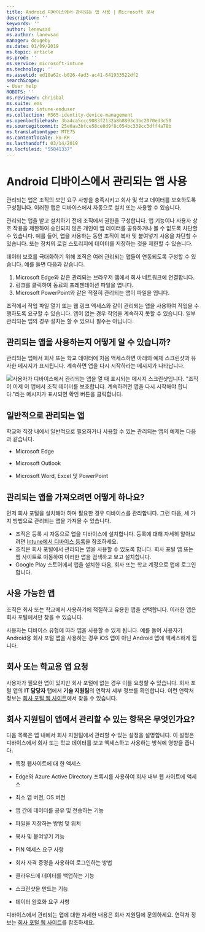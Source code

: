 ```yaml
---
title: Android 디바이스에서 관리되는 앱 사용 | Microsoft 문서
description: ''
keywords: ''
author: lenewsad
ms.author: lanewsad
manager: dougeby
ms.date: 01/09/2019
ms.topic: article
ms.prod: ''
ms.service: microsoft-intune
ms.technology: ''
ms.assetid: ed10a62c-b026-4ad3-ac41-641933522df2
searchScope:
- User help
ROBOTS: ''
ms.reviewer: chrisbal
ms.suite: ems
ms.custom: intune-enduser
ms.collection: M365-identity-device-management
ms.openlocfilehash: 3ba4ca5ccc9083f2132a8b8893c3bc2070ed3c50
ms.sourcegitcommit: 25e6aa3bfce58ce8d9f8c054bc338cc3dff4a78b
ms.translationtype: MTE75
ms.contentlocale: ko-KR
ms.lasthandoff: 03/14/2019
ms.locfileid: "55841337"
---
```

# <a name="use-managed-apps-on-your-android-device"></a>Android 디바이스에서 관리되는 앱 사용
관리되는 앱은 조직의 보안 요구 사항을 충족시키고 회사 및 학교 데이터를 보호하도록 구성됩니다. 이러한 앱은 디바이스에서 자동으로 설치 또는 사용할 수 있습니다. 

관리되는 앱을 받고 설치하기 전에 조직에서 권한을 구성합니다. 앱 기능이나 사용자 상호 작용을 제한하여 승인되지 않은 개인이 앱 데이터를 공유하거나 볼 수 없도록 차단할 수 있습니다. 예를 들어, 앱을 사용하는 동안 조직이 복사 및 붙여넣기 사용을 차단할 수 있습니다. 또는 장치의 로컬 스토리지에 데이터를 저장하는 것을 제한할 수 있습니다.

데이터 보호를 극대화하기 위해 조직은 여러 관리되는 앱들이 연동되도록 구성할 수 있습니다. 예를 들면 다음과 같습니다.
1. Microsoft Edge와 같은 관리되는 브라우저 앱에서 회사 네트워크에 연결합니다.
2. 링크를 클릭하여 동료의 프레젠테이션 파일을 엽니다.
3. Microsoft PowerPoint와 같은 적절히 관리되는 앱이 파일을 엽니다.

조직에서 작업 파일 열기 또는 웹 링크 액세스와 같이 관리되는 앱을 사용하여 작업을 수행하도록 요구할 수 있습니다. 앱이 없는 경우 작업을 계속하지 못할 수 있습니다. 일부 관리되는 앱의 경우 설치는 할 수 있으나 필수는 아닙니다.

## <a name="how-do-i-know-im-using-a-managed-app"></a>관리되는 앱을 사용하는지 어떻게 알 수 있습니까?
관리되는 앱에서 회사 또는 학교 데이터에 처음 액세스하면 아래의 예제 스크린샷과 유사한 메시지가 표시됩니다. 계속하면 앱을 다시 시작하라는 메시지가 나타납니다.

![사용자가 디바이스에서 관리되는 앱을 열 때 표시되는 메시지 스크린샷입니다. "조직이 이제 이 앱에서 조직 데이터를 보호합니다. 계속하려면 앱을 다시 시작해야 합니다."라는 메시지가 표시되면 확인 버튼을 클릭합니다.](./media/managed-apps-message.png)

## <a name="commonly-managed-apps"></a>일반적으로 관리되는 앱  
학교와 직장 내에서 일반적으로 필요하거나 사용할 수 있는 관리되는 앱의 예제는 다음과 같습니다.

-   Microsoft Edge

-   Microsoft Outlook

-   Microsoft Word, Excel 및 PowerPoint

## <a name="how-do-i-get-managed-apps"></a>관리되는 앱을 가져오려면 어떻게 하나요?
먼저 회사 포털을 설치해야 하며 필요한 경우 디바이스를 관리합니다. 그런 다음, 세 가지 방법으로 관리되는 앱을 가져올 수 있습니다.
* 조직은 등록 시 자동으로 앱을 디바이스에 설치합니다. 등록에 대해 자세히 알아보려면 [Intune에서 디바이스 등록](enroll-your-device-in-Intune-android.md)을 참조하세요.
* 조직은 회사 포털에서 관리되는 앱을 사용할 수 있도록 합니다. 회사 포털 앱 또는 웹 사이트로 이동하여 이러한 앱을 검색하고 보고 설치합니다. 
* Google Play 스토어에서 앱을 설치한 다음, 회사 또는 학교 계정으로 앱에 로그인합니다.  

 ## <a name="available-apps"></a>사용 가능한 앱   
 조직은 회사 또는 학교에서 사용하기에 적절하고 유용한 앱을 선택합니다. 이러한 앱은 회사 포털에서만 찾을 수 있습니다.   

 사용자는 디바이스 유형에 따라 앱을 사용할 수 있게 됩니다. 예를 들어 사용자가 Android용 회사 포털 앱을 사용하는 경우 iOS 앱이 아닌 Android 앱에 액세스하게 됩니다.   

 ## <a name="request-an-app-for-work-or-school"></a>회사 또는 학교용 앱 요청   
 사용자가 필요한 앱이 있지만 회사 포털에 없는 경우 이를 요청할 수 있습니다. 회사 포털 앱의 **IT 담당자** 탭에서 **기술 지원팀**의 연락처 세부 정보를 확인합니다. 이런 연락처 정보는 [회사 포털 웹 사이트](https://go.microsoft.com/fwlink/?linkid=2010980)에서 찾을 수 있습니다.   

## <a name="what-can-my-company-support-manage-in-an-app"></a>회사 지원팀이 앱에서 관리할 수 있는 항목은 무엇인가요?  
다음 목록은 앱 내에서 회사 지원팀에서 관리할 수 있는 설정을 설명합니다. 이 설정은 디바이스에서 회사 또는 학교 데이터를 보고 액세스하고 사용하는 방식에 영향을 줍니다.

* 특정 웹사이트에 대 한 액세스  

* Edge와 Azure Active Directory 프록시를 사용하여 회사 내부 웹 사이트에 액세스  

* 최소 앱 버전, OS 버전

* 앱 간에 데이터를 공유 및 전송하는 기능  

* 파일을 저장하는 방법 및 위치  

* 복사 및 붙여넣기 기능  

* PIN 액세스 요구 사항  

* 회사 자격 증명을 사용하여 로그인하는 방법  

* 클라우드에 데이터를 백업하는 기능  

* 스크린샷을 만드는 기능  

* 데이터 암호화 요구 사항  

디바이스에서 관리되는 앱에 대한 자세한 내용은 회사 지원팀에 문의하세요. 연락처 정보는 [회사 포털 웹 사이트](https://go.microsoft.com/fwlink/?linkid=2010980)를 참조하세요.
